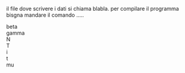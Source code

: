 




il file dove scrivere i dati si chiama blabla.
per compilare il programma bisgna mandare il comando
.....

beta  
gamma  
N  
T  
i  
t  
mu  